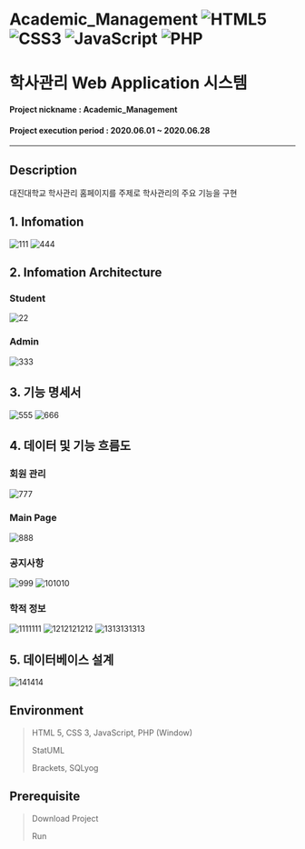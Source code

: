 # Academic_Management ![HTML5](https://img.shields.io/badge/html5-%23E34F26.svg?style=for-the-badge&logo=html5&logoColor=white)  ![CSS3](https://img.shields.io/badge/css3-%231572B6.svg?style=for-the-badge&logo=css3&logoColor=white)  ![JavaScript](https://img.shields.io/badge/javascript-%23323330.svg?style=for-the-badge&logo=javascript&logoColor=%23F7DF1E)  	![PHP](https://img.shields.io/badge/php-%23777BB4.svg?style=for-the-badge&logo=php&logoColor=white)
# 학사관리 Web Application 시스템

#### Project nickname : Academic_Management
#### Project execution period : 2020.06.01 ~ 2020.06.28
-----------------------
## Description
대진대학교 학사관리 홈페이지를 주제로 학사관리의 주요 기능을 구현

## 1. Infomation
![111](https://user-images.githubusercontent.com/49806698/150683017-3b1a98b2-bd94-4ce1-95d6-015421e73aab.PNG)
![444](https://user-images.githubusercontent.com/49806698/150683173-f7411ee0-f395-4051-88f5-3cea2d6af773.PNG)



## 2. Infomation Architecture
### Student
![22](https://user-images.githubusercontent.com/49806698/150683072-4a6a38e1-84d0-437a-9830-ed7c36c239ae.PNG)

### Admin
![333](https://user-images.githubusercontent.com/49806698/150683112-8daee9a8-1f3f-4590-bb54-71d177eb5eba.PNG)

## 3. 기능 명세서
![555](https://user-images.githubusercontent.com/49806698/150683237-7255b547-6904-499b-9105-9aa01cf7930b.PNG)
![666](https://user-images.githubusercontent.com/49806698/150683240-0321c8d6-2d02-40a3-9320-f3d5b6f766cd.PNG)


## 4. 데이터 및 기능 흐름도
### 회원 관리
![777](https://user-images.githubusercontent.com/49806698/150683355-4e8ea380-a855-40b4-bbf7-928f5262ec56.png)

### Main Page
![888](https://user-images.githubusercontent.com/49806698/150683498-21eef084-f28a-45e7-918f-a6439b0ac948.png)

### 공지사항
![999](https://user-images.githubusercontent.com/49806698/150683526-b2fcdbb0-4477-496f-ab22-27c791c012dc.png)
![101010](https://user-images.githubusercontent.com/49806698/150683531-44148694-4e91-43ea-89cc-d9c08f148aed.png)


### 학적 정보
![1111111](https://user-images.githubusercontent.com/49806698/150683546-e1423e0b-4de2-47c0-8a39-f30b4d277cfe.png)
![1212121212](https://user-images.githubusercontent.com/49806698/150683549-d754a9d7-73ef-484a-93c4-7beafa4d2929.png)
![1313131313](https://user-images.githubusercontent.com/49806698/150683556-1b3b0b2a-f3f6-4076-bd64-9e9f561e9da5.png)


## 5. 데이터베이스 설계
![141414](https://user-images.githubusercontent.com/49806698/150683612-1b2d40b7-866e-4e69-ba55-e7421324d48e.PNG)







## Environment

> HTML 5, CSS 3, JavaScript, PHP (Window)
>
> StatUML
> 
> Brackets, SQLyog



## Prerequisite
> Download Project 
> 
> Run

